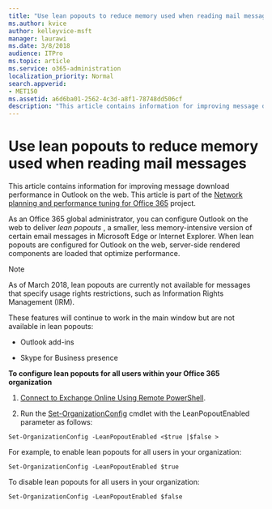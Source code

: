 ```yaml
---
title: "Use lean popouts to reduce memory used when reading mail messages"
ms.author: kvice
author: kelleyvice-msft
manager: laurawi
ms.date: 3/8/2018
audience: ITPro
ms.topic: article
ms.service: o365-administration
localization_priority: Normal
search.appverid:
- MET150
ms.assetid: a6d6ba01-2562-4c3d-a8f1-78748dd506cf
description: "This article contains information for improving message download performance in Outlook on the web."
---
```


# Use lean popouts to reduce memory used when reading mail messages

This article contains information for improving message download performance in Outlook on the web. This article is part of the [Network planning and performance tuning for Office 365](https://aka.ms/tune) project.
   
As an Office 365 global administrator, you can configure Outlook on the web to deliver  *lean popouts*  , a smaller, less memory-intensive version of certain email messages in Microsoft Edge or Internet Explorer. When lean popouts are configured for Outlook on the web, server-side rendered components are loaded that optimize performance. 
  
> [!NOTE]
> As of March 2018, lean popouts are currently not available for messages that specify usage rights restrictions, such as Information Rights Management (IRM). 
  
These features will continue to work in the main window but are not available in lean popouts:
  
- Outlook add-ins
    
- Skype for Business presence
    
 **To configure lean popouts for all users within your Office 365 organization**
  
1. [Connect to Exchange Online Using Remote PowerShell](http://technet.microsoft.com/library/jj984289%28v=exchg.150%29.aspx ).
    
2. Run the [Set-OrganizationConfig](https://technet.microsoft.com/library/aa997443%28v=exchg.160%29.aspx) cmdlet with the LeanPopoutEnabled parameter as follows: 
    
  ```
  Set-OrganizationConfig -LeanPopoutEnabled <$true |$false >
  ```

  For example, to enable lean popouts for all users in your organization:
    
  ```
  Set-OrganizationConfig -LeanPopoutEnabled $true
  ```

  To disable lean popouts for all users in your organization:
    
  ```
  Set-OrganizationConfig -LeanPopoutEnabled $false
  ```


